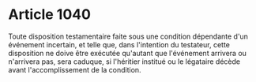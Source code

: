 # Article 1040

Toute disposition testamentaire faite sous une condition dépendante d'un événement incertain, et telle que, dans l'intention du testateur, cette disposition ne doive être exécutée qu'autant que l'événement arrivera ou n'arrivera pas, sera caduque, si l'héritier institué ou le légataire décède avant l'accomplissement de la condition.